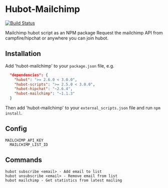 # Hubot-Mailchimp

[![Build Status](https://travis-ci.org/hubot-scripts/hubot-mailchimp.svg)](https://travis-ci.org/hubot-scripts/hubot-mailchimp)

Mailchimp hubot script as an NPM package
Request the mailchimp API from campfire/hipchat or anywhere you can join hubot.


## Installation

Add 'hubot-mailchimp' to your `package.json` file, e.g.

```json
  "dependencies": {
    "hubot": ">= 2.6.0 < 3.0.0",
    "hubot-scripts": ">= 2.5.0 < 3.0.0",
    "hubot-hipchat": "~2.6.4",
    "hubot-mailchimp": "~1.1.3"
  }
```

Then add 'hubot-mailchimp' to your `external_scripts.json` file and run `npm install`.


## Config

    MAILCHIMP_API_KEY
	  MAILCHIMP_LIST_ID

## Commands

    hubot subscribe <email> - Add email to list
    hubot unsubscribe <email> - Remove email from list
    hubot mailchimp - Get statistics from latest mailing
